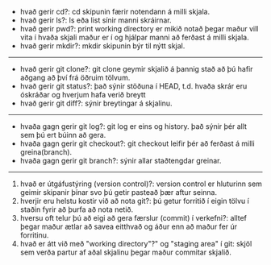 * hvað gerir cd?: cd skipunin færir notendann á milli skjala.
* hvað gerir ls?: ls eða list sínir manni skráirnar.
* hvað gerir pwd?: print working directory er mikið notað þegar maður vill vita í hvaða skjali maður er í og hjálpar manni að ferðast á milli skjala.
* hvað gerir mkdir?: mkdir skipunin býr til nýtt skjal.
---
* hvað gerir git clone?: git clone geymir skjalið á þannig stað að þú hafir aðgang að því frá öðruim tölvum.
* hvað gerir git status?: það sýnir stöðuna í HEAD, t.d. hvaða skrár eru óskráðar og hverjum hafa verið breytt
* hvað gerir git diff?: sýnir breytingar á skjalinu.
---
* hvaða gagn gerir git log?: git log er eins og history. það sýnir þér allt sem þú ert búinn að gera.
* hvaða gagn gerir git checkout?: git checkout leifir þér að ferðast á milli greina(branch).
* hvaða gagn gerir git branch?: sýnir allar staðtengdar greinar.
---
1. hvað er útgáfustýring (version control)?: version control er hluturinn sem geimir skipanir þínar svo þú getir pasteað þær aftur seinna.
2. hverjir eru helstu kostir við að nota git?: þú getur forritið í eigin tölvu í staðin fyrir að þurfa að nota netið.
3. hversu oft telur þú að eigi að gera færslur (commit) í verkefni?: alltef þegar maður ætlar að savea eitthvað og áður enn að maður fer úr forritinu.
4. hvað er átt við með "working directory"?" og "staging area" í git: skjöl sem verða partur af aðal skjalinu þegar maður commitar skjalið.
